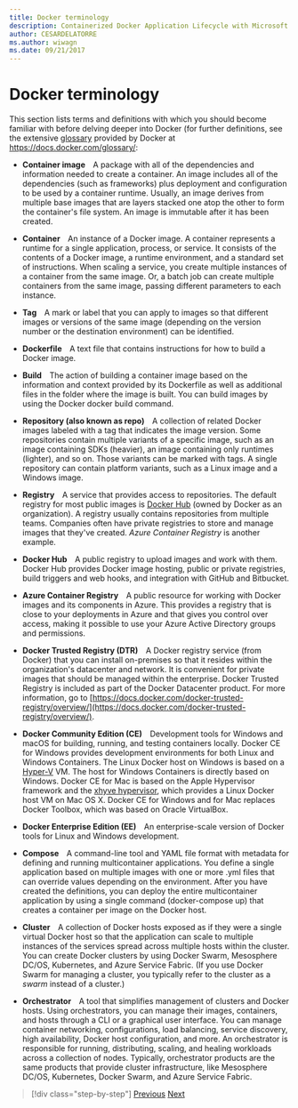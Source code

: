 ```yaml
---
title: Docker terminology
description: Containerized Docker Application Lifecycle with Microsoft Platform and Tools
author: CESARDELATORRE
ms.author: wiwagn
ms.date: 09/21/2017
---
```

# Docker terminology

This section lists terms and definitions with which you should become familiar with before delving deeper into Docker (for further definitions, see the extensive [glossary](https://docs.docker.com/glossary/) provided by Docker at <https://docs.docker.com/glossary/>:

-   **Container image** A package with all of the dependencies and information needed to create a container. An image includes all of the dependencies (such as frameworks) plus deployment and configuration to be used by a container runtime. Usually, an image derives from multiple base images that are layers stacked one atop the other to form the container's file system. An image is immutable after it has been created.

-   **Container** An instance of a Docker image. A container represents a runtime for a single application, process, or service. It consists of the contents of a Docker image, a runtime environment, and a standard set of instructions. When scaling a service, you create multiple instances of a container from the same image. Or, a batch job can create multiple containers from the same image, passing different parameters to each instance.

-   **Tag** A mark or label that you can apply to images so that different images or versions of the same image (depending on the version number or the destination environment) can be identified.

-   **Dockerfile** A text file that contains instructions for how to build a Docker image.

-   **Build** The action of building a container image based on the information and context provided by its Dockerfile as well as additional files in the folder where the image is built. You can build images by using the Docker docker build command.

-   **Repository (also known as repo)** A collection of related Docker images labeled with a tag that indicates the image version. Some repositories contain multiple variants of a specific image, such as an image containing SDKs (heavier), an image containing only runtimes (lighter), and so on. Those variants can be marked with tags. A single repository can contain platform variants, such as a Linux image and a Windows image.

-   **Registry** A service that provides access to repositories. The default registry for most public images is [Docker Hub](https://hub.docker.com/) (owned by Docker as an organization). A registry usually contains repositories from multiple teams. Companies often have private registries to store and manage images that they've created. *Azure Container Registry* is another example.

-   **Docker Hub** A public registry to upload images and work with them. Docker Hub provides Docker image hosting, public or private registries, build triggers and web hooks, and integration with GitHub and Bitbucket.

-   **Azure Container Registry** A public resource for working with Docker images and its components in Azure. This provides a registry that is close to your deployments in Azure and that gives you control over access, making it possible to use your Azure Active Directory groups and permissions.

-   **Docker Trusted Registry (DTR)** A Docker registry service (from Docker) that you can install on-premises so that it resides within the organization's datacenter and network. It is convenient for private images that should be managed within the enterprise. Docker Trusted Registry is included as part of the Docker Datacenter product. For more information, go to [https://docs.docker.com/docker-trusted-registry/overview/](https://docs.docker.com/docker-trusted-registry/overview/).

-   **Docker Community Edition (CE)** Development tools for Windows and macOS for building, running, and testing containers locally. Docker CE for Windows provides development environments for both Linux and Windows Containers. The Linux Docker host on Windows is based on a [Hyper-V](https://www.microsoft.com/en-us/server-cloud/solutions/virtualization.aspx) VM. The host for Windows Containers is directly based on Windows. Docker CE for Mac is based on the Apple Hypervisor framework and the [xhyve hypervisor](https://github.com/mist64/xhyve), which provides a Linux Docker host VM on Mac OS X. Docker CE for Windows and for Mac replaces Docker Toolbox, which was based on Oracle VirtualBox.

-   **Docker Enterprise Edition (EE)** An enterprise-scale version of Docker tools for Linux and Windows development.

-   **Compose** A command-line tool and YAML file format with metadata for defining and running multicontainer applications. You define a single application based on multiple images with one or more .yml files that can override values depending on the environment. After you have created the definitions, you can deploy the entire multicontainer application by using a single command (docker-compose up) that creates a container per image on the Docker host.

-   **Cluster** A collection of Docker hosts exposed as if they were a single virtual Docker host so that the application can scale to multiple instances of the services spread across multiple hosts within the cluster. You can create Docker clusters by using Docker Swarm, Mesosphere DC/OS, Kubernetes, and Azure Service Fabric. (If you use Docker Swarm for managing a cluster, you typically refer to the cluster as a *swarm* instead of a cluster.)

-   **Orchestrator** A tool that simplifies management of clusters and Docker hosts. Using orchestrators, you can manage their images, containers, and hosts through a CLI or a graphical user interface. You can manage container networking, configurations, load balancing, service discovery, high availability, Docker host configuration, and more. An orchestrator is responsible for running, distributing, scaling, and healing workloads across a collection of nodes. Typically, orchestrator products are the same products that provide cluster infrastructure, like Mesosphere DC/OS, Kubernetes, Docker Swarm, and Azure Service Fabric.


>[!div class="step-by-step"]
[Previous](what-is-docker.md)
[Next](docker-containers-images-and-registries.md)
